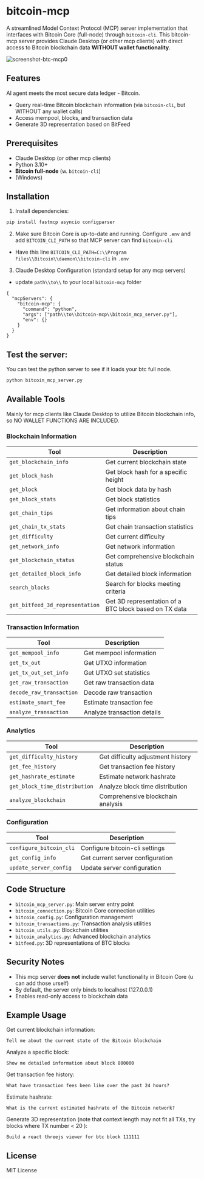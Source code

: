 # bitcoin-mcp

A streamlined Model Context Protocol (MCP) server implementation that interfaces with Bitcoin Core (full-node) through `bitcoin-cli`. This bitcoin-mcp server provides Claude Desktop (or other mcp clients) with direct access to Bitcoin blockchain data **WITHOUT wallet functionality**.

![screenshot-btc-mcp0](https://github.com/user-attachments/assets/a748869c-3d3f-4271-b871-1c3e8b1c56e6)


## Features
AI agent meets the most secure data ledger - Bitcoin.

- Query real-time Bitcoin blockchain information (via `bitcoin-cli`, but WITHOUT any wallet calls)
- Access mempool, blocks, and transaction data
- Generate 3D representation based on BitFeed

## Prerequisites
- Claude Desktop (or other mcp clients)
- Python 3.10+
- **Bitcoin full-node** (w. `bitcoin-cli`)
- (Windows)

## Installation

1. Install dependencies:
```bash
pip install fastmcp asyncio configparser
```

2. Make sure Bitcoin Core is up-to-date and running. Configure `.env` and add `BITCOIN_CLI_PATH` so that MCP server can find `bitcoin-cli`
- Have this line `BITCOIN_CLI_PATH=C:\\Program Files\\Bitcoin\\daemon\\bitcoin-cli` in `.env` 

3. Claude Desktop Configuration (standard setup for any mcp servers)
- update `path\\to\\` to your local `bitcoin-mcp` folder
```
{
  "mcpServers": {
    "bitcoin-mcp": {
      "command": "python",
      "args": ["path\\to\\bitcoin-mcp\\bitcoin_mcp_server.py"],
      "env": {}
    }
  }
}
```

## Test the server:
You can test the python server to see if it loads your btc full node.
```bash
python bitcoin_mcp_server.py
```

## Available Tools
Mainly for mcp clients like Claude Desktop to utilize Bitcoin blockchain info, so NO WALLET FUNCTIONS ARE INCLUDED.

### Blockchain Information

| Tool | Description |
|------|-------------|
| `get_blockchain_info` | Get current blockchain state |
| `get_block_hash` | Get block hash for a specific height |
| `get_block` | Get block data by hash |
| `get_block_stats` | Get block statistics |
| `get_chain_tips` | Get information about chain tips |
| `get_chain_tx_stats` | Get chain transaction statistics |
| `get_difficulty` | Get current difficulty |
| `get_network_info` | Get network information |
| `get_blockchain_status` | Get comprehensive blockchain status |
| `get_detailed_block_info` | Get detailed block information |
| `search_blocks` | Search for blocks meeting criteria |
| `get_bitfeed_3d_representation` | Get 3D representation of a BTC block based on TX data |

### Transaction Information

| Tool | Description |
|------|-------------|
| `get_mempool_info` | Get mempool information |
| `get_tx_out` | Get UTXO information |
| `get_tx_out_set_info` | Get UTXO set statistics |
| `get_raw_transaction` | Get raw transaction data |
| `decode_raw_transaction` | Decode raw transaction |
| `estimate_smart_fee` | Estimate transaction fee |
| `analyze_transaction` | Analyze transaction details |

### Analytics

| Tool | Description |
|------|-------------|
| `get_difficulty_history` | Get difficulty adjustment history |
| `get_fee_history` | Get transaction fee history |
| `get_hashrate_estimate` | Estimate network hashrate |
| `get_block_time_distribution` | Analyze block time distribution |
| `analyze_blockchain` | Comprehensive blockchain analysis |

### Configuration

| Tool | Description |
|------|-------------|
| `configure_bitcoin_cli` | Configure bitcoin-cli settings |
| `get_config_info` | Get current server configuration |
| `update_server_config` | Update server configuration |

## Code Structure

- `bitcoin_mcp_server.py`: Main server entry point
- `bitcoin_connection.py`: Bitcoin Core connection utilities
- `bitcoin_config.py`: Configuration management
- `bitcoin_transactions.py`: Transaction analysis utilities
- `bitcoin_utils.py`: Blockchain utilities
- `bitcoin_analytics.py`: Advanced blockchain analytics
- `bitfeed.py`: 3D representations of BTC blocks

## Security Notes

- This mcp server **does not** include wallet functionality in Bitcoin Core (u can add those urself)
- By default, the server only binds to localhost (127.0.0.1)
- Enables read-only access to blockchain data

## Example Usage

Get current blockchain information:

```
Tell me about the current state of the Bitcoin blockchain
```

Analyze a specific block:

```
Show me detailed information about block 800000
```

Get transaction fee history:

```
What have transaction fees been like over the past 24 hours?
```

Estimate hashrate:

```
What is the current estimated hashrate of the Bitcoin network?
```

Generate 3D representation (note that context length may not fit all TXs, try blocks where TX number < 20 ):

```
Build a react threejs viewer for btc block 111111
```


## License

MIT License
